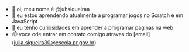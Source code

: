 - 👋 oi, meu nome é @juhsiqueiraa
- 👀 eu estou aprendendo atualmente a programar jogos no Scratch e em JavaScript
- 🌱 eu tenho curiosidades em aprender a programar paginas na web
- 📫 voce ode entrar em contato comigo atraves do [email] (julia.siqueira30@escola.pr.gov.br)

<!---
juhsiqueiraa/juhsiqueiraa is a ✨ special ✨ repository because its `README.md` (this file) appears on your GitHub profile.
You can click the Preview link to take a look at your changes.
--->
